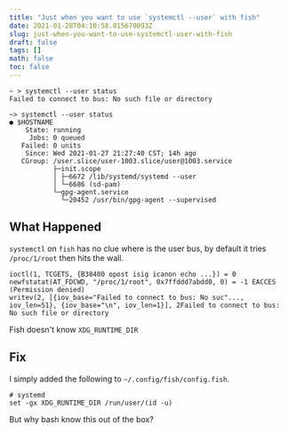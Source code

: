 ```yaml
---
title: "Just when you want to use `systemctl --user` with fish"
date: 2021-01-28T04:10:58.015670093Z
slug: just-when-you-want-to-use-systemctl-user-with-fish
draft: false
tags: []
math: false
toc: false
---
```


```fish
~ > systemctl --user status
Failed to connect to bus: No such file or directory

~> systemctl --user status
● $HOSTNAME
    State: running
     Jobs: 0 queued
   Failed: 0 units
    Since: Wed 2021-01-27 21:27:40 CST; 14h ago
   CGroup: /user.slice/user-1003.slice/user@1003.service
           ├─init.scope
           │ ├─6672 /lib/systemd/systemd --user
           │ └─6686 (sd-pam)
           └─gpg-agent.service
             └─20452 /usr/bin/gpg-agent --supervised
```

<!--more--> 

## What Happened

`systemctl` on `fish` has no clue where is the user bus, by default it tries `/proc/1/root` then hits the wall.

```strace
ioctl(1, TCGETS, {B38400 opost isig icanon echo ...}) = 0
newfstatat(AT_FDCWD, "/proc/1/root", 0x7ffddd7abdd0, 0) = -1 EACCES (Permission denied)
writev(2, [{iov_base="Failed to connect to bus: No suc"..., iov_len=51}, {iov_base="\n", iov_len=1}], 2Failed to connect to bus: No such file or directory
```

Fish doesn't know `XDG_RUNTIME_DIR`

## Fix

I simply added the following to `~/.config/fish/config.fish`.

```fish
# systemd
set -gx XDG_RUNTIME_DIR /run/user/(id -u)
```

But why bash know this out of the box?



